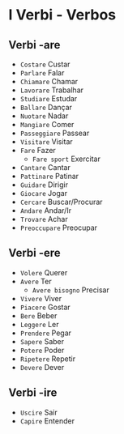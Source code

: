 # I Verbi - Verbos

## Verbi -are

-   `Costare` Custar
-   `Parlare` Falar
-   `Chiamare` Chamar
-   `Lavorare` Trabalhar
-   `Studiare` Estudar
-   `Ballare` Dançar
-   `Nuotare` Nadar
-   `Mangiare` Comer
-   `Passeggiare` Passear
-   `Visitare` Visitar
-   `Fare` Fazer
    -   `Fare sport` Exercitar
-   `Cantare` Cantar
-   `Pattinare` Patinar
-   `Guidare` Dirigir
-   `Giocare` Jogar
-   `Cercare` Buscar/Procurar
-   `Andare` Andar/Ir
-   `Trovare` Achar
-   `Preoccupare` Preocupar

## Verbi -ere

-   `Volere` Querer
-   `Avere` Ter
    -   `Avere bisogno` Precisar
-   `Vivere` Viver
-   `Piacere` Gostar
-   `Bere` Beber
-   `Leggere` Ler
-   `Prendere` Pegar
-   `Sapere` Saber
-   `Potere` Poder
-   `Ripetere` Repetir
-   `Devere` Dever

## Verbi -ire

-   `Uscire` Sair
-   `Capire` Entender
